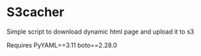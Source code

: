 S3cacher
========

Simple script to download dynamic html page and upload it to s3


Requires
PyYAML==3.11
boto==2.28.0